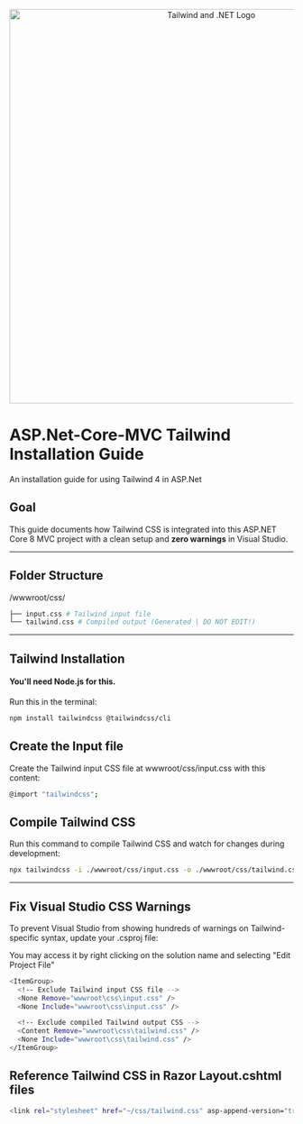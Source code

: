 <p align="center">
  <img src="https://i.imgur.com/PBJY3xQ.png" alt="Tailwind and .NET Logo" width="700" style="margin-right: 20px;" />
</p>


# ASP.Net-Core-MVC Tailwind Installation Guide

An installation guide for using Tailwind 4 in ASP.Net

##  Goal

This guide documents how Tailwind CSS is integrated into this ASP.NET Core 8 MVC project with a clean setup and **zero warnings** in Visual Studio.

---

## Folder Structure

/wwwroot/css/
```bash
├── input.css # Tailwind input file
└── tailwind.css # Compiled output (Generated | DO NOT EDIT!)
```

---

## Tailwind Installation

#### You'll need Node.js for this.

Run this in the terminal:

```bash
npm install tailwindcss @tailwindcss/cli
```


## Create the Input file
Create the Tailwind input CSS file at wwwroot/css/input.css with this content:
```bash
@import "tailwindcss";
```


## Compile Tailwind CSS
Run this command to compile Tailwind CSS and watch for changes during development:
```bash
npx tailwindcss -i ./wwwroot/css/input.css -o ./wwwroot/css/tailwind.css --watch
```

---

## Fix Visual Studio CSS Warnings
To prevent Visual Studio from showing hundreds of warnings on Tailwind-specific syntax, update your .csproj file:

You may access it by right clicking on the solution name and selecting "Edit Project File"
```bash
<ItemGroup>
  <!-- Exclude Tailwind input CSS file -->
  <None Remove="wwwroot\css\input.css" />
  <None Include="wwwroot\css\input.css" />

  <!-- Exclude compiled Tailwind output CSS -->
  <Content Remove="wwwroot\css\tailwind.css" />
  <None Include="wwwroot\css\tailwind.css" />
</ItemGroup>

```

##  Reference Tailwind CSS in Razor Layout.cshtml files

```bash
<link rel="stylesheet" href="~/css/tailwind.css" asp-append-version="true" />
```

